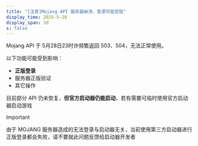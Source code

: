 ```yaml
---
title: "[注意]Mojang API 服务器崩溃，登录可能受阻"
display_time: 2025-5-28
display_span: 3d
s: false
---
```


Mojang API 于 5月28日23时许频繁返回 503、504，无法正常使用。

以下功能可能受到影响：

* **正版登录**
* 服务器正版验证
* 其它操作

目前部分 API 仍未恢复，**但官方启动器仍能启动**，若有需要可临时使用官方启动器启动游戏

> [!IMPORTANT]
> 由于 MOJANG 服务器造成的无法登录与启动器无关，当前使用第三方启动器进行正版登录都会失败，请不要就此问题反馈给启动器开发者